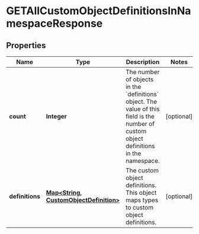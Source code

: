 

# GETAllCustomObjectDefinitionsInNamespaceResponse


## Properties

| Name | Type | Description | Notes |
|------------ | ------------- | ------------- | -------------|
|**count** | **Integer** | The number of objects in the &#x60;definitions&#x60; object. The value of this field is the number of custom object definitions in the namespace. |  [optional] |
|**definitions** | [**Map&lt;String, CustomObjectDefinition&gt;**](CustomObjectDefinition.md) | The custom object definitions. This object maps types to custom object definitions. |  [optional] |



